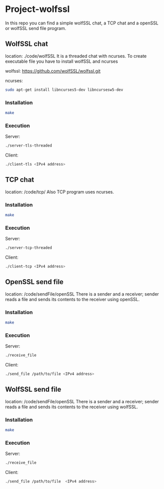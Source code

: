 # Project-wolfssl
In this repo you can find a simple wolfSSL chat, a TCP chat and a openSSL or wolfSSL send file program.

## WolfSSL chat 
location: ./code/wolfSSL
It is a threaded chat with ncurses.
To create executable file you have to install wolfSSL and ncurses

wolfssl: https://github.com/wolfSSL/wolfssl.git

ncurses: 
```bash 
sudo apt-get install libncurses5-dev libncursesw5-dev
```
### Installation
```bash
make
```
### Execution
Server:
```bash
./server-tls-threaded
```
Client:
```bash
./client-tls <IPv4 address>
```

## TCP chat
location: /code/tcp/
Also TCP program uses ncurses.
### Installation
```bash
make
```
### Execution
Server:
```bash
./server-tcp-threaded
```
Client:
```bash
./client-tcp <IPv4 address>
```

## OpenSSL send file
location: /code/sendFile/openSSL
There is a sender and a receiver; sender reads a file and sends its contents to the receiver using openSSL.
### Installation
```bash
make
```
### Execution
Server:
```bash
./receive_file
```
Client:
```bash
./send_file /path/to/file <IPv4 address>
```
## WolfSSL send file
location: /code/sendFile/openSSL
There is a sender and a receiver; sender reads a file and sends its contents to the receiver using wolfSSL.
### Installation
```bash
make
```
### Execution
Server:
```bash
./receive_file
```
Client:
```bash
./send_file /path/to/file  <IPv4 address>
```

